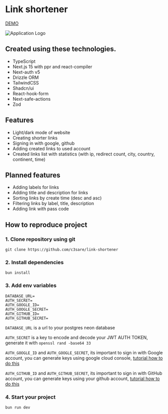 # Link shortener
[DEMO](https://link-shortener-omega-ten.vercel.app/)

![Application Logo](https://github.com/c3sare/link-shortener/assets/80517943/826cc31e-8128-480a-bfc3-c5b3b4f2edee)

## Created using these technologies.

- TypeScript
- Next.js 15 with ppr and react-compiler
- Next-auth v5
- Drizzle ORM
- TailwindCSS
- Shadcn/ui
- React-hook-form
- Next-safe-actions
- Zod

## Features

- Light/dark mode of website
- Creating shorter links
- Signing in with google, github
- Adding created links to used account
- Created links list with statistics (with ip, redirect count, city, country, continent, time)

## Planned features
- Adding labels for links
- Adding title and description for links
- Sorting links by create time (desc and asc)
- Filtering links by label, title, description
- Adding link with pass code

## How to reproduce project
### 1. Clone repository using git
   ```git clone https://github.com/c3sare/link-shortener```
### 2. Install dependencies
   ```bun install```
### 3. Add env variables
```
DATABASE_URL=
AUTH_SECRET=
AUTH_GOOGLE_ID=
AUTH_GOOGLE_SECRET=
AUTH_GITHUB_ID=
AUTH_GITHUB_SECRET=
```
```DATABASE_URL``` is a url to your postgres neon database

```AUTH_SECRET``` is a key to encode and decode your JWT AUTH TOKEN, generate it with ```openssl rand -base64 33```

```AUTH_GOOGLE_ID``` and ```AUTH_GOOGLE_SECRET```, its important to sign in with Google account, you can generate keys using google cloud console, [tutorial how to do this](https://youtu.be/OKMgyF5ezFs?si=2j5cEAy0B7D0wojU)

```AUTH_GITHUB_ID``` and ```AUTH_GITHUB_SECRET```, its important to sign in with GitHub account, you can generate keys using your github account, [tutorial how to do this](https://youtu.be/v2u8EDGFVpo?si=n__lvjOkKr_Gag52)

### 4. Start your project
```bun run dev```
